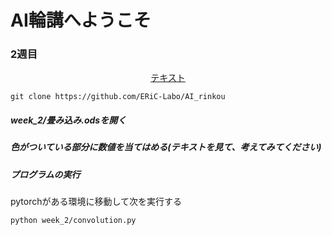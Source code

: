 # AI輪講へようこそ
### 2週目
<p align="center"><a href="https://github.com/ERiC-Labo/AI_rinkou/blob/main/week_2/%E9%99%B8%E7%A0%94%E3%82%BC%E3%83%9F_AI%E8%BC%AA%E8%AC%9B.pdf">テキスト</a></p>

```
git clone https://github.com/ERiC-Labo/AI_rinkou
```

##### week_2/畳み込み.odsを開く


##### 色がついている部分に数値を当てはめる(テキストを見て、考えてみてください)

##### プログラムの実行
pytorchがある環境に移動して次を実行する
```
python week_2/convolution.py
```
